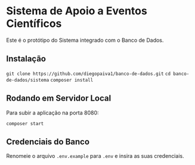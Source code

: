 # Sistema de Apoio a Eventos Científicos

Este é o protótipo do Sistema integrado com o Banco de Dados.

## Instalação

`git clone https://github.com/diegopaiva1/banco-de-dados.git`
`cd banco-de-dados/sistema`
`composer install`

## Rodando em Servidor Local

Para subir a aplicação na porta 8080:

`composer start`

## Credenciais do Banco

Renomeie o arquivo `.env.example` para `.env` e insira as suas credenciais. 
